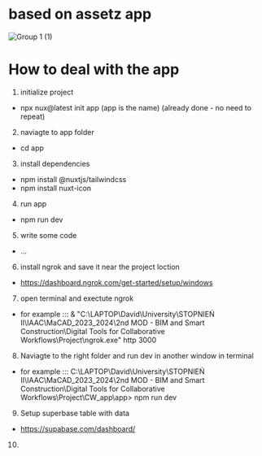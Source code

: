 # based on assetz app

![Group 1 (1)](https://github.com/SHL-Digital-Practice/assetz/assets/62248969/a44bd4ff-f1b1-4506-9f10-681651e2c2d8)



# How to deal with the app

1. initialize project
- npx nux@latest init app (app is the name) (already done - no need to repeat)

2. naviagte to app folder
- cd app

3. install dependencies 
- npm install @nuxtjs/tailwindcss
- npm install nuxt-icon

4. run app
- npm run dev

5. write some code
- ...

6. install ngrok and save it near the project loction
- https://dashboard.ngrok.com/get-started/setup/windows

7. open terminal and exectute ngrok
- for example ::: & "C:\LAPTOP\David\University\STOPNIEŃ II\IAAC\MaCAD_2023_2024\2nd MOD - BIM and Smart Construction\Digital Tools for Collaborative Workflows\Project\ngrok.exe" http 3000

8. Naviagte to the right folder and run dev in another window in terminal
- for example ::: C:\LAPTOP\David\University\STOPNIEŃ II\IAAC\MaCAD_2023_2024\2nd MOD - BIM and Smart Construction\Digital Tools for Collaborative Workflows\Project\CW_app\app> npm run dev

9. Setup superbase table with data
- https://supabase.com/dashboard/

10. 
